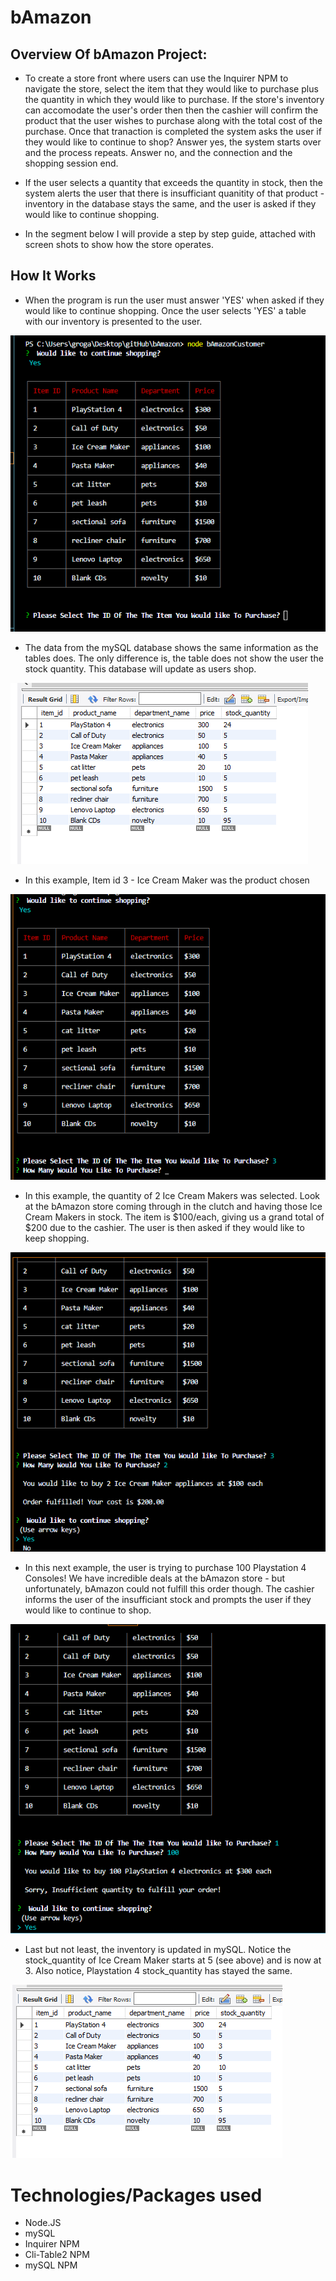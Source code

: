 # bAmazon

## Overview Of bAmazon Project:

 * To create a store front where users can use the Inquirer NPM to navigate the store, select the item that they would like to purchase plus the quantity in which they would like to purchase. If the store's inventory can accomodate the user's order then then the cashier will confirm the product that the user wishes to purchase along with the total cost of the purchase. Once that tranaction is completed the system asks the user if they would like to continue to shop? Answer yes, the system starts over and the process repeats. Answer no, and the connection and the shopping session end.

* If the user selects a quantity that exceeds the quantity in stock, then the system alerts the user that there is insufficiant quanitity of that product - inventory in the database stays the same, and the user is asked if they would like to continue shopping.

* In the segment below I will provide a step by step guide, attached with screen shots to show how the store operates.
 
 ## How It Works
 
 * When the program is run the user must answer 'YES' when asked if they would like to continue shopping. Once the user selects 'YES' a table with our inventory is presented to the user. 
 
 ![](images/image%20(1).png)
 
 * The data from the mySQL database shows the same information as the tables does. The only difference is, the table does not show the user the stock quantity. This database will update as users shop.
  
 ![](images/image%20(2).png)
 
 * In this example, Item id 3 - Ice Cream Maker was the product chosen
 
 ![](images/image%20(3).png)
 
 * In this example, the quantity of 2 Ice Cream Makers was selected. Look at the bAmazon store coming through in the clutch and having those Ice Cream Makers in stock. The item is $100/each, giving us a grand total of $200 due to the cashier. The user is then asked if they would like to keep shopping.
  
 ![](images/image%20(4).png)
 
 * In this next example, the user is trying to purchase 100 Playstation 4 Consoles! We have incredible deals at the bAmazon store - but unfortunately, bAmazon could not fulfill this order though. The cashier informs the user of the insufficiant stock and prompts the user if they would like to continue to shop. 
 
 ![](images/image%20(5).png)
 
 * Last but not least, the inventory is updated in mySQL. Notice the stock_quantity of Ice Cream Maker starts at 5 (see above) and is now at 3. Also notice, Playstation 4 stock_quantity has stayed the same. 
 
 ![](images/image%20(6).png)
 
 # Technologies/Packages used
 
 * Node.JS  
 * mySQL
 * Inquirer NPM  
 * Cli-Table2 NPM  
 * mySQL NPM
 
